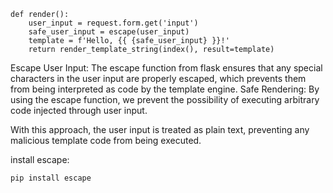 ```
def render():
    user_input = request.form.get('input')
    safe_user_input = escape(user_input)
    template = f'Hello, {{ {safe_user_input} }}!'
    return render_template_string(index(), result=template)
```
Escape User Input: The escape function from flask ensures that any special characters in the user input are properly escaped, which prevents them from being interpreted as code by the template engine.
Safe Rendering: By using the escape function, we prevent the possibility of executing arbitrary code injected through user input.

With this approach, the user input is treated as plain text, preventing any malicious template code from being executed.


install escape:
```
pip install escape
```